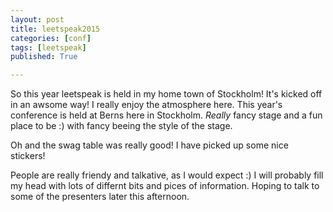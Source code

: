 ```yaml
---
layout: post
title: leetspeak2015
categories: [conf]
tags: [leetspeak]
published: True

---
```


So this year leetspeak is held in my home town of Stockholm! It's kicked off in an awsome way! I really enjoy the atmosphere here. This year's conference is held at Berns here in Stockholm. *Really* fancy stage and a fun place to be :) with fancy beeing the style of the stage.

Oh and the swag table was really good! I have picked up some nice stickers!


People are really friendy and talkative, as I would expect :) I will probably fill my head with lots of differnt bits and pices of information. Hoping to talk to some of the presenters later this afternoon.

